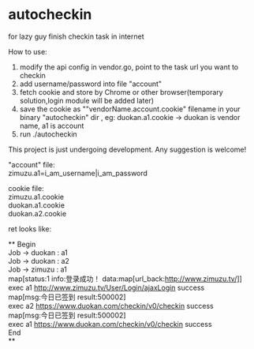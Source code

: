 # autocheckin  
for lazy guy finish checkin task in internet  
  
How to use:  
1. modify the api config in vendor.go, point to the task url you want to checkin  
2. add username/password into file "account"  
3. fetch cookie and store by Chrome or other browser(temporary solution,login module will be added later)  
4. save the cookie as ""vendorName.account.cookie" filename in your binary "autocheckin" dir  , eg: duokan.a1.cookie  -> duokan is vendor name, a1 is account  
5. run ./autocheckin  
  
This project is just undergoing development. Any suggestion is welcome!   
  
"account" file:  
zimuzu.a1=i_am_username|i_am_password  

cookie file:  
zimuzu.a1.cookie  
duokan.a1.cookie  
duokan.a2.cookie  

ret looks like:

**
Begin  
Job ->  duokan : a1  
Job ->  duokan : a2  
Job ->  zimuzu : a1  
map[status:1 info:登录成功！ data:map[url_back:http://www.zimuzu.tv/]]  
exec  a1 http://www.zimuzu.tv/User/Login/ajaxLogin  success  
map[msg:今日已签到 result:500002]  
exec  a2 https://www.duokan.com/checkin/v0/checkin  success  
map[msg:今日已签到 result:500002]  
exec  a1 https://www.duokan.com/checkin/v0/checkin  success  
End  
**
